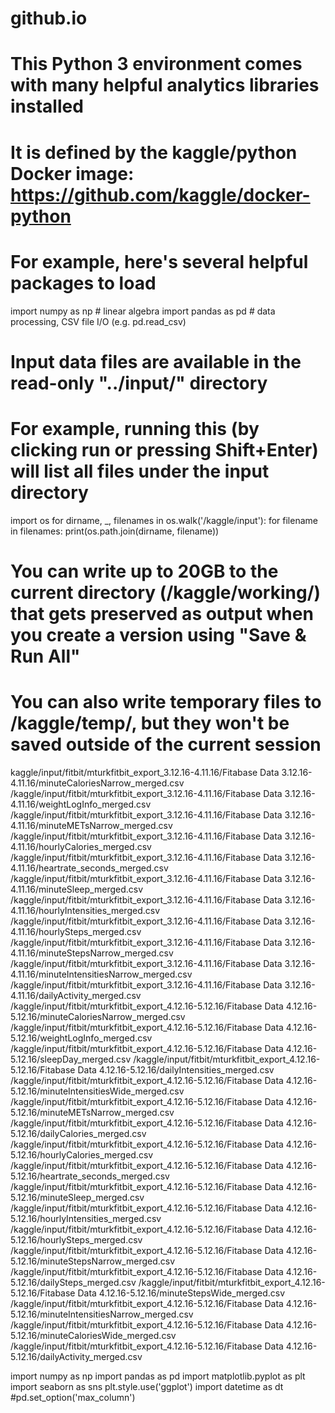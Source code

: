 # github.io
# This Python 3 environment comes with many helpful analytics libraries installed
# It is defined by the kaggle/python Docker image: https://github.com/kaggle/docker-python
# For example, here's several helpful packages to load

import numpy as np # linear algebra
import pandas as pd # data processing, CSV file I/O (e.g. pd.read_csv)

# Input data files are available in the read-only "../input/" directory
# For example, running this (by clicking run or pressing Shift+Enter) will list all files under the input directory

import os
for dirname, _, filenames in os.walk('/kaggle/input'):
    for filename in filenames:
        print(os.path.join(dirname, filename))

# You can write up to 20GB to the current directory (/kaggle/working/) that gets preserved as output when you create a version using "Save & Run All" 
# You can also write temporary files to /kaggle/temp/, but they won't be saved outside of the current session

kaggle/input/fitbit/mturkfitbit_export_3.12.16-4.11.16/Fitabase Data 3.12.16-4.11.16/minuteCaloriesNarrow_merged.csv
/kaggle/input/fitbit/mturkfitbit_export_3.12.16-4.11.16/Fitabase Data 3.12.16-4.11.16/weightLogInfo_merged.csv
/kaggle/input/fitbit/mturkfitbit_export_3.12.16-4.11.16/Fitabase Data 3.12.16-4.11.16/minuteMETsNarrow_merged.csv
/kaggle/input/fitbit/mturkfitbit_export_3.12.16-4.11.16/Fitabase Data 3.12.16-4.11.16/hourlyCalories_merged.csv
/kaggle/input/fitbit/mturkfitbit_export_3.12.16-4.11.16/Fitabase Data 3.12.16-4.11.16/heartrate_seconds_merged.csv
/kaggle/input/fitbit/mturkfitbit_export_3.12.16-4.11.16/Fitabase Data 3.12.16-4.11.16/minuteSleep_merged.csv
/kaggle/input/fitbit/mturkfitbit_export_3.12.16-4.11.16/Fitabase Data 3.12.16-4.11.16/hourlyIntensities_merged.csv
/kaggle/input/fitbit/mturkfitbit_export_3.12.16-4.11.16/Fitabase Data 3.12.16-4.11.16/hourlySteps_merged.csv
/kaggle/input/fitbit/mturkfitbit_export_3.12.16-4.11.16/Fitabase Data 3.12.16-4.11.16/minuteStepsNarrow_merged.csv
/kaggle/input/fitbit/mturkfitbit_export_3.12.16-4.11.16/Fitabase Data 3.12.16-4.11.16/minuteIntensitiesNarrow_merged.csv
/kaggle/input/fitbit/mturkfitbit_export_3.12.16-4.11.16/Fitabase Data 3.12.16-4.11.16/dailyActivity_merged.csv
/kaggle/input/fitbit/mturkfitbit_export_4.12.16-5.12.16/Fitabase Data 4.12.16-5.12.16/minuteCaloriesNarrow_merged.csv
/kaggle/input/fitbit/mturkfitbit_export_4.12.16-5.12.16/Fitabase Data 4.12.16-5.12.16/weightLogInfo_merged.csv
/kaggle/input/fitbit/mturkfitbit_export_4.12.16-5.12.16/Fitabase Data 4.12.16-5.12.16/sleepDay_merged.csv
/kaggle/input/fitbit/mturkfitbit_export_4.12.16-5.12.16/Fitabase Data 4.12.16-5.12.16/dailyIntensities_merged.csv
/kaggle/input/fitbit/mturkfitbit_export_4.12.16-5.12.16/Fitabase Data 4.12.16-5.12.16/minuteIntensitiesWide_merged.csv
/kaggle/input/fitbit/mturkfitbit_export_4.12.16-5.12.16/Fitabase Data 4.12.16-5.12.16/minuteMETsNarrow_merged.csv
/kaggle/input/fitbit/mturkfitbit_export_4.12.16-5.12.16/Fitabase Data 4.12.16-5.12.16/dailyCalories_merged.csv
/kaggle/input/fitbit/mturkfitbit_export_4.12.16-5.12.16/Fitabase Data 4.12.16-5.12.16/hourlyCalories_merged.csv
/kaggle/input/fitbit/mturkfitbit_export_4.12.16-5.12.16/Fitabase Data 4.12.16-5.12.16/heartrate_seconds_merged.csv
/kaggle/input/fitbit/mturkfitbit_export_4.12.16-5.12.16/Fitabase Data 4.12.16-5.12.16/minuteSleep_merged.csv
/kaggle/input/fitbit/mturkfitbit_export_4.12.16-5.12.16/Fitabase Data 4.12.16-5.12.16/hourlyIntensities_merged.csv
/kaggle/input/fitbit/mturkfitbit_export_4.12.16-5.12.16/Fitabase Data 4.12.16-5.12.16/hourlySteps_merged.csv
/kaggle/input/fitbit/mturkfitbit_export_4.12.16-5.12.16/Fitabase Data 4.12.16-5.12.16/minuteStepsNarrow_merged.csv
/kaggle/input/fitbit/mturkfitbit_export_4.12.16-5.12.16/Fitabase Data 4.12.16-5.12.16/dailySteps_merged.csv
/kaggle/input/fitbit/mturkfitbit_export_4.12.16-5.12.16/Fitabase Data 4.12.16-5.12.16/minuteStepsWide_merged.csv
/kaggle/input/fitbit/mturkfitbit_export_4.12.16-5.12.16/Fitabase Data 4.12.16-5.12.16/minuteIntensitiesNarrow_merged.csv
/kaggle/input/fitbit/mturkfitbit_export_4.12.16-5.12.16/Fitabase Data 4.12.16-5.12.16/minuteCaloriesWide_merged.csv
/kaggle/input/fitbit/mturkfitbit_export_4.12.16-5.12.16/Fitabase Data 4.12.16-5.12.16/dailyActivity_merged.csv


import numpy as np
import pandas as pd
import matplotlib.pyplot as plt
import seaborn as sns
plt.style.use('ggplot')
import datetime as dt
#pd.set_option('max_column')


